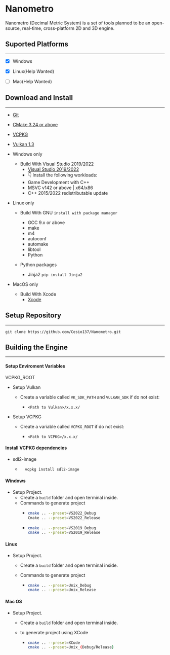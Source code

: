 # Nanometro

Nanometro (Decimal Metric System) is a set of tools planned to be an open-source, real-time, cross-platform 2D and 3D engine.

## Suported Platforms

---

- [x] Windows

- [x] Linux(Help Wanted)

- [ ] Mac(Help Wanted)

## Download and Install

---

- [Git](https://git-scm.com)

- [CMake 3.24 or above](https://cmake.org/download/)

- [VCPKG](https://vcpkg.io/en/)

- [Vulkan 1.3](https://vulkan.lunarg.com)

- Windows only
  - Build With Visual Studio 2019/2022
    - [Visual Studio 2019/2022](https://visualstudio.microsoft.com/downloads/)
    - 👇 Install the following workloads:
    - Game Development with C++
    - MSVC v142 or above | x64/x86
    - C++ 2015/2022 redistributable update

- Linux only
  - Build With GNU ```install with package manager```
    - GCC 9.x or above
    - make 
    - m4 
    - autoconf 
    - automake 
    - libtool
    - Python 
  
  - Python packages
    - Jinja2 ``` pip install Jinja2 ```
    

- MacOS only
  - Build With Xcode
    - [Xcode](https://developer.apple.com/xcode/)
  
## Setup Repository

---

```shell
git clone https://github.com/Cesio137/Nanometro.git
```

## Building the Engine

---

#### Setup Enviroment Variables
VCPKG_ROOT
* Setup Vulkan  
  * Create a variable called `VK_SDK_PATH` and `VULKAN_SDK` if do not exist:
    * ```Path
      <Path to Vulkan>/x.x.x/
      ```

* Setup VCPKG  
  * Create a variable called `VCPKG_ROOT` if do not exist:
    * ```Path
      <Path to VCPKG>/x.x.x/
      ```

#### Install VCPKG dependencies

* sdl2-image
  * ```Bash
      vcpkg install sdl2-image
      ```

#### Windows

* Setup Project.
  * Create a `build` folder and open terminal inside.
  * Commands to generate project
    * ```bash
      cmake .. --preset=VS2022_Debug
      Cmake .. --preset=VS2022_Release
      ```
    * ```bash
      cmake .. --preset=VS2019_Debug
      cmake .. --preset=VS2019_Release
      ```

#### Linux

* Setup Project.
  
  * Create a `build` folder and open terminal inside.
  
  * Commands to generate project
    
    * ```bash
      cmake .. --preset=Unix_Debug
      cmake .. --preset=Unix_Release
      ```    

#### Mac OS

* Setup Project.
  
  * Create a `build` folder and open terminal inside.
  
  * to generate project using XCode
    
    * ```bash
      cmake .. --preset=XCode
      cmake .. --preset=Unix_(Debug/Release)
      ```